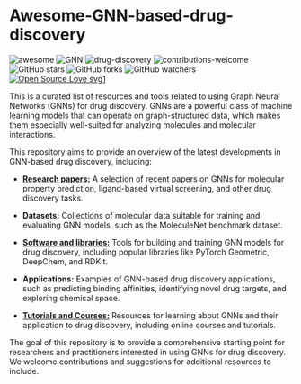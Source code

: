 # Awesome-GNN-based-drug-discovery

![awesome](https://img.shields.io/badge/awesome-awesome%20repo-brightgreen)
![GNN](https://img.shields.io/badge/GNN-relational--world-orange)
![drug-discovery](https://img.shields.io/badge/drug--discovery-chemical--world-blue)
![contributions-welcome](https://img.shields.io/badge/contributions-welcome-brightgreen.svg?style=flat)
![GitHub stars](https://img.shields.io/github/stars/gozsari/Awesome-GNN-based-drug-discovery?style=social)
![GitHub forks](https://img.shields.io/github/forks/gozsari/Awesome-GNN-based-drug-discovery?style=social)
![GitHub watchers](https://img.shields.io/github/watchers/gozsari/Awesome-GNN-based-drug-discovery?style=social)
[![Open Source Love svg1](https://badges.frapsoft.com/os/v1/open-source.svg?v=103)](https://github.com/ellerbrock/open-source-badges/)

This is a curated list of resources and tools related to using Graph Neural Networks (GNNs) for drug discovery. GNNs are a powerful class of machine learning models that can operate on graph-structured data, which makes them especially well-suited for analyzing molecules and molecular interactions.

This repository aims to provide an overview of the latest developments in GNN-based drug discovery, including:

- **[Research papers:](Research_Papers)** A selection of recent papers on GNNs for molecular property prediction, ligand-based virtual screening, and other drug discovery tasks.

- **Datasets:** Collections of molecular data suitable for training and evaluating GNN models, such as the MoleculeNet benchmark dataset.

- **[Software and libraries:](Software_and_Libraries)** Tools for building and training GNN models for drug discovery, including popular libraries like PyTorch Geometric, DeepChem, and RDKit.

- **Applications:** Examples of GNN-based drug discovery applications, such as predicting binding affinities, identifying novel drug targets, and exploring chemical space.

- **[Tutorials and Courses:](Tutorials_and_Courses)** Resources for learning about GNNs and their application to drug discovery, including online courses and tutorials.

The goal of this repository is to provide a comprehensive starting point for researchers and practitioners interested in using GNNs for drug discovery. We welcome contributions and suggestions for additional resources to include.


